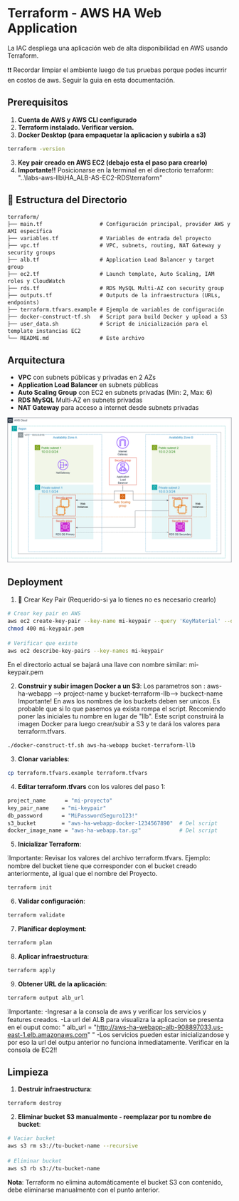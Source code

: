 # Terraform - AWS HA Web Application

La IAC despliega una aplicación web de alta disponibilidad en AWS usando Terraform.

❗❗ Recordar limpiar el ambiente luego de tus pruebas porque podes incurrir en costos de aws. Seguir la guia en esta documentación.


## Prerequisitos

1. **Cuenta de AWS y AWS CLI configurado**
2. **Terraform instalado. Verificar version.**
3. **Docker Desktop (para empaquetar la aplicacion y subirla a s3)**

```bash
terraform -version
```

3. **Key pair creado en AWS EC2 (debajo esta el paso para crearlo)**
4. **Importante!!**
Posicionarse en la terminal en el directorio terraform: "..\labs-aws-llb\HA_ALB-AS-EC2-RDS\terraform"

## 📁 Estructura del Directorio

```
terraform/
├── main.tf                  # Configuración principal, provider AWS y AMI específica
├── variables.tf             # Variables de entrada del proyecto
├── vpc.tf                   # VPC, subnets, routing, NAT Gateway y security groups
├── alb.tf                   # Application Load Balancer y target group
├── ec2.tf                   # Launch template, Auto Scaling, IAM roles y CloudWatch
├── rds.tf                   # RDS MySQL Multi-AZ con security group
├── outputs.tf               # Outputs de la infraestructura (URLs, endpoints)
├── terraform.tfvars.example # Ejemplo de variables de configuración
├── docker-construct-tf.sh   # Script para build Docker y upload a S3
├── user_data.sh             # Script de inicialización para el template instancias EC2
└── README.md                # Este archivo
```

## Arquitectura

- **VPC** con subnets públicas y privadas en 2 AZs
- **Application Load Balancer** en subnets públicas
- **Auto Scaling Group** con EC2 en subnets privadas (Min: 2, Max: 6)
- **RDS MySQL** Multi-AZ en subnets privadas
- **NAT Gateway** para acceso a internet desde subnets privadas

![Arquitectura Alta Disponibilidad Tradicional](../recursos/elb-as-rds.png)


## Deployment

1. 🔑 Crear Key Pair (Requerido-si ya lo tienes no es necesario crearlo)

```bash
# Crear key pair en AWS
aws ec2 create-key-pair --key-name mi-keypair --query 'KeyMaterial' --output text > mi-keypair.pem
chmod 400 mi-keypair.pem

# Verificar que existe
aws ec2 describe-key-pairs --key-names mi-keypair
```
En el directorio actual se bajará una llave con nombre similar: mi-keypair.pem

2. **Construir y subir imagen Docker a un S3**:
Los parametros son : aws-ha-webapp --> project-name y bucket-terraform-llb--> buckect-name
Importante! En aws los nombres de los buckets deben ser unicos. Es probable que si lo que pasemos ya exista rompa el script. Recomiendo poner las iniciales tu nombre en lugar de "llb".
Este script construirá la imagen Docker para luego crear/subir a S3 y te dará los valores para terraform.tfvars.

```bash
./docker-construct-tf.sh aws-ha-webapp bucket-terraform-llb
```

3. **Clonar variables**:
```bash
cp terraform.tfvars.example terraform.tfvars
```

4. **Editar terraform.tfvars** con los valores del paso 1:
```bash
project_name      = "mi-proyecto"
key_pair_name    = "mi-keypair"
db_password      = "MiPasswordSeguro123!"
s3_bucket        = "aws-ha-webapp-docker-1234567890"  # Del script
docker_image_name = "aws-ha-webapp.tar.gz"            # Del script
```

5. **Inicializar Terraform**:

❕Importante: Revisar los valores del archivo terraform.tfvars. Ejemplo: nombre del bucket tiene que corresponder con el bucket creado anteriormente, al igual que el nombre del Proyecto.

```bash
terraform init
```

6. **Validar configuración**:
```bash
terraform validate
```

7. **Planificar deployment**:
```bash
terraform plan
```

8. **Aplicar infraestructura**:
```bash
terraform apply
```

9. **Obtener URL de la aplicación**:
```bash
terraform output alb_url
```
❕Importante: 
    -Ingresar a la consola de aws y verificar los servicios y features creados.
    -La url del ALB para visualizra la aplicacion se presenta en el ouput como:
        " alb_url = "http://aws-ha-webapp-alb-908897033.us-east-1.elb.amazonaws.com" "
    -Los servicios pueden estar inicializandose y por eso la url del outpu anterior no funciona inmediatamente. Verificar en la consola de EC2!!

## Limpieza

1. **Destruir infraestructura**:
```bash
terraform destroy
```

2. **Eliminar bucket S3 manualmente -  reemplazar por tu nombre de bucket**:
```bash
# Vaciar bucket
aws s3 rm s3://tu-bucket-name --recursive

# Eliminar bucket 
aws s3 rb s3://tu-bucket-name
```

**Nota**: Terraform no elimina automáticamente el bucket S3 con contenido, debe eliminarse manualmente con el punto anterior.

